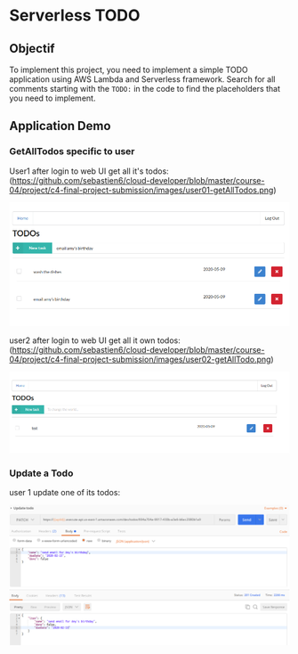 # Serverless TODO

## Objectif
To implement this project, you need to implement a simple TODO application using AWS Lambda and Serverless framework. Search for all comments starting with the `TODO:` in the code to find the placeholders that you need to implement.

## Application Demo

### GetAllTodos specific to user

User1 after login to web UI get all it's todos:
(https://github.com/sebastien6/cloud-developer/blob/master/course-04/project/c4-final-project-submission/images/user01-getAllTodos.png)

![Alt text](images/user01-getAllTodos.png?raw=true "Image 1")

user2 after login to web UI get all it own todos:
(https://github.com/sebastien6/cloud-developer/blob/master/course-04/project/c4-final-project-submission/images/user02-getAllTodo.png)

![Alt text](images/user02-getAllTodo.png?raw=true "Image 2")

### Update a Todo
user 1 update one of its todos:

![Alt text](images/user01-update-todo.png?raw=true "Image 3")